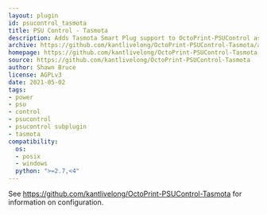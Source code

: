 ```yaml
---
layout: plugin
id: psucontrol_tasmota
title: PSU Control - Tasmota
description: Adds Tasmota Smart Plug support to OctoPrint-PSUControl as a sub-plugin 
archive: https://github.com/kantlivelong/OctoPrint-PSUControl-Tasmota/archive/master.zip
homepage: https://github.com/kantlivelong/OctoPrint-PSUControl-Tasmota
source: https://github.com/kantlivelong/OctoPrint-PSUControl-Tasmota
author: Shawn Bruce
license: AGPLv3
date: 2021-05-02
tags:
- power
- psu
- control
- psucontrol
- psucontrol subplugin
- tasmota
compatibility:
  os:
  - posix
  - windows
  python: ">=2.7,<4"
---
```


See <https://github.com/kantlivelong/OctoPrint-PSUControl-Tasmota> for information on configuration.
